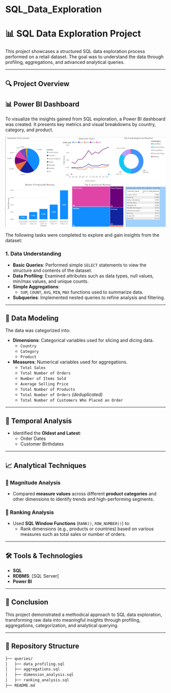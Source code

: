 # SQL_Data_Exploration

# 📊 SQL Data Exploration Project

This project showcases a structured SQL data exploration process performed on a retail dataset. The goal was to understand the data through profiling, aggregations, and advanced analytical queries.

---

## 🔍 Project Overview



## 📊 Power BI Dashboard

To visualize the insights gained from SQL exploration, a Power BI dashboard was created. It presents key metrics and visual breakdowns by country, category, and product.

![Power BI Dashboard Screenshot](/SQL_Data_Exploration.png)



The following tasks were completed to explore and gain insights from the dataset:

### 1. Data Understanding
- **Basic Queries**: Performed simple `SELECT` statements to view the structure and contents of the dataset.
- **Data Profiling**: Examined attributes such as data types, null values, min/max values, and unique counts.
- **Simple Aggregations**:
  - `SUM`, `COUNT`, `AVG`, `MIN`, `MAX` functions used to summarize data.
- **Subqueries**: Implemented nested queries to refine analysis and filtering.

---

## 🧩 Data Modeling

The data was categorized into:

- **Dimensions**: Categorical variables used for slicing and dicing data.
  - `Country`
  - `Category`
  - `Product`
- **Measures**: Numerical variables used for aggregations.
  - `Total Sales`
  - `Total Number of Orders`
  - `Number of Items Sold`
  - `Average Selling Price`
  - `Total Number of Products`
  - `Total Number of Orders` *(deduplicated)*
  - `Total Number of Customers Who Placed an Order`

---

## 📅 Temporal Analysis

- Identified the **Oldest and Latest**:
  - Order Dates
  - Customer Birthdates

---

## 📈 Analytical Techniques

### 🔹 Magnitude Analysis
- Compared **measure values** across different **product categories** and other dimensions to identify trends and high-performing segments.

### 🔹 Ranking Analysis
- Used **SQL Window Functions** (`RANK()`, `ROW_NUMBER()`) to:
  - Rank dimensions (e.g., products or countries) based on various measures such as total sales or number of orders.

---

## 🛠️ Tools & Technologies

- **SQL**
- **RDBMS**: [SQL Server]
- **Power BI**

---

## 📌 Conclusion

This project demonstrated a methodical approach to SQL data exploration, transforming raw data into meaningful insights through profiling, aggregations, categorization, and analytical querying.

---

## 📁 Repository Structure

```bash
├── queries/
│   ├── data_profiling.sql
│   ├── aggregations.sql
│   ├── dimension_analysis.sql
│   ├── ranking_analysis.sql
├── README.md
